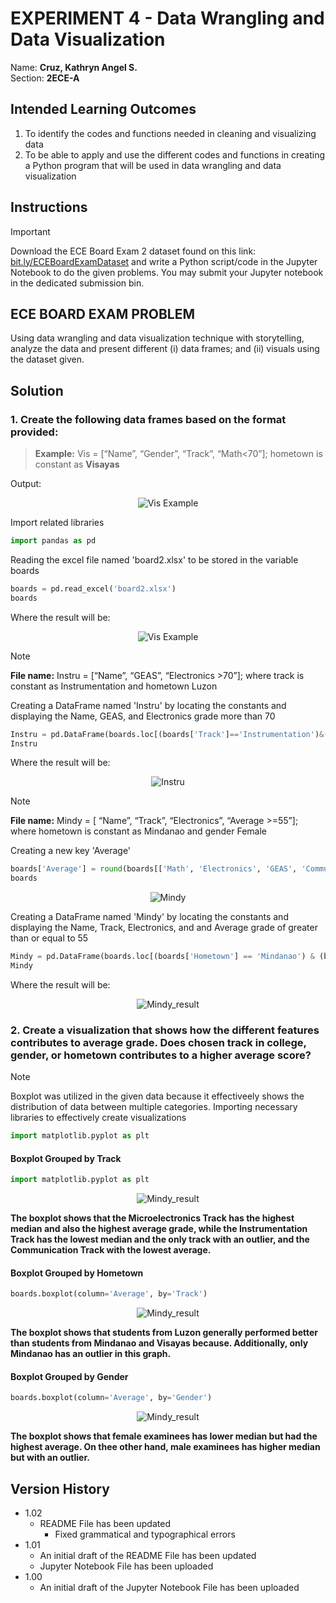 # EXPERIMENT 4 - Data Wrangling and Data Visualization
Name: **Cruz, Kathryn Angel S.**  
Section: **2ECE-A** 
## Intended Learning Outcomes  
1. To identify the codes and functions needed in cleaning and visualizing data
2. To be able to apply and use the different codes and functions in creating a Python program that will be used in data wrangling and data visualization
## Instructions  
> [!IMPORTANT]
> Download the ECE Board Exam 2 dataset found on this link: [bit.ly/ECEBoardExamDataset](url) and write a Python script/code in the Jupyter Notebook to do the given problems. You may submit your Jupyter notebook in the dedicated submission bin.

## **ECE BOARD EXAM PROBLEM**  
Using data wrangling and data visualization technique with storytelling, analyze the data and present different (i) data frames; and (ii) visuals using the dataset given.  

## Solution  
### 1. Create the following data frames based on the format provided:
> **Example:**
> Vis = [“Name”, “Gender”, “Track”, “Math<70”]; hometown is constant as **Visayas**

Output:
<p align="center">
  <img src="https://github.com/user-attachments/assets/2198065f-73a1-478f-b10c-67ab2d1474d4" alt="Vis Example"/>
</p>  

Import related libraries
```python
import pandas as pd
```
Reading the excel file named 'board2.xlsx' to be stored in the variable boards  
```python
boards = pd.read_excel('board2.xlsx')
boards
```
Where the result will be:  
<p align="center">
  <img src="https://github.com/user-attachments/assets/6f609365-44f6-4624-810e-d546163c9cde" alt="Vis Example"/>
</p>  

> [!NOTE]
> **File name:** Instru = [“Name”, “GEAS”, “Electronics >70”]; where track is constant as Instrumentation and hometown Luzon

Creating a DataFrame named 'Instru' by locating the constants and displaying the Name, GEAS, and Electronics grade more than 70  
```python
Instru = pd.DataFrame(boards.loc[(boards['Track']=='Instrumentation')&(boards['Hometown']=='Luzon')&(boards['Electronics']>70), ['Name', 'GEAS', 'Electronics']])
Instru
```
Where the result will be:
<p align="center">
  <img src="https://github.com/user-attachments/assets/3d07d25a-96dd-4df4-800d-21f18265fd9d", alt="Instru"/>
</p>  

> [!NOTE]
> **File name:** Mindy = [ “Name”, “Track”, “Electronics”, “Average >=55”]; where hometown is constant as Mindanao and gender Female

Creating a new key 'Average'  
```python
boards['Average'] = round(boards[['Math', 'Electronics', 'GEAS', 'Communication']].mean(axis=1),2)
boards
```

<p align="center">
  <img src="https://github.com/user-attachments/assets/ada06a5e-d623-4038-8b4a-f1dfd5e6125e", alt="Mindy"/>
</p>

Creating a DataFrame named 'Mindy' by locating the constants and displaying the Name, Track, Electronics, and and Average grade of greater than or equal to 55  
```python
Mindy = pd.DataFrame(boards.loc[(boards['Hometown'] == 'Mindanao') & (boards['Gender'] == 'Female') & (boards['Average'] >= 55), ['Name', 'Track', 'Electronics', 'Average']])
Mindy
```
Where the result will be:
<p align="center">
  <img src="https://github.com/user-attachments/assets/97796078-a248-499a-80b1-cfc01e3c52da", alt="Mindy_result">
</p>  

### 2. Create a visualization that shows how the different features contributes to average grade. Does chosen track in college, gender, or hometown contributes to a higher average score?  
>[!NOTE]
> Boxplot was utilized in the given data because it effectiveely shows the distribution of data between multiple categories.
Importing necessary libraries to effectively create visualizations  
```python
import matplotlib.pyplot as plt
```
#### Boxplot Grouped by Track  
```python
import matplotlib.pyplot as plt
```  
<p align="center">
  <img src="https://github.com/user-attachments/assets/a87ab502-0c57-4dfe-bdb7-3aeef217ad3c", alt="Mindy_result">
</p>   

**The boxplot shows that the Microelectronics Track has the highest median and also the highest average grade, while the Instrumentation Track has the lowest median and the only track with an outlier, and the Communication Track with the lowest average.**

#### Boxplot Grouped by Hometown
```python
boards.boxplot(column='Average', by='Track')
```
<p align="center">
  <img src="https://github.com/user-attachments/assets/4ad59ecc-ac8a-4afb-9eb4-658aeeba2598", alt="Mindy_result">
</p>  

**The boxplot shows that students from Luzon generally performed better than students from Mindanao and Visayas because. Additionally, only Mindanao has an outlier in this graph.**  

#### Boxplot Grouped by Gender  
```python
boards.boxplot(column='Average', by='Gender')
```

<p align="center">
  <img src="https://github.com/user-attachments/assets/57b53d28-d49c-481a-8cfb-c877ec821070", alt="Mindy_result">
</p>   

**The boxplot shows that female examinees has lower median but had the highest average. On thee other hand, male examinees has higher median but with an outlier.**

## Version History
* 1.02
  * README File has been updated
    * Fixed grammatical and typographical errors
* 1.01
  * An initial draft of the README File has been updated
  * Jupyter Notebook File has been uploaded
* 1.00
  * An initial draft of the Jupyter Notebook File has been uploaded
